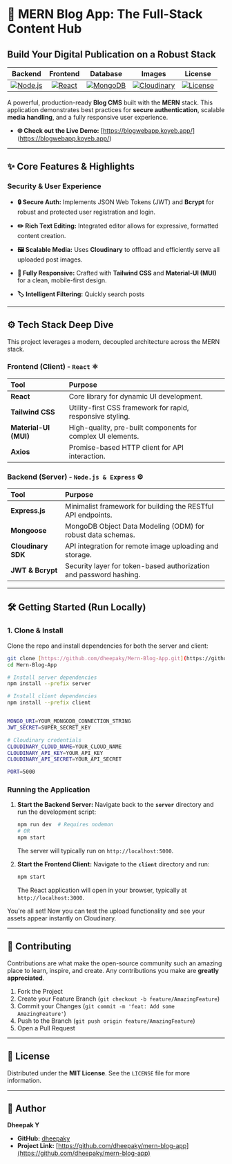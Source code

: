 # 🚀 MERN Blog App: The Full-Stack Content Hub

## Build Your Digital Publication on a Robust Stack

| Backend | Frontend | Database | Images | License | 
| :---: | :---: | :---: | :---: | :---: |
| [![Node.js](https://img.shields.io/badge/Node.js-339933?style=for-the-badge&logo=node.js)](https://nodejs.org/) | [![React](https://img.shields.io/badge/React-61DAFB?style=for-the-badge&logo=react)](https://reactjs.org/) | [![MongoDB](https://img.shields.io/badge/MongoDB-47A248?style=for-the-badge&logo=mongodb&logoColor=white)](https://www.mongodb.com/) | [![Cloudinary](https://img.shields.io/badge/Cloudinary-3448C5?style=for-the-badge&logo=cloudinary)](https://cloudinary.com/) | [![License](https://img.shields.io/badge/License-MIT-blue.svg)](https://opensource.org/licenses/MIT) |

A powerful, production-ready **Blog CMS** built with the **MERN** stack. This application demonstrates best practices for **secure authentication**, scalable **media handling**, and a fully responsive user experience.

* **🌐 Check out the Live Demo:** [https://blogwebapp.koyeb.app/] (https://blogwebapp.koyeb.app/)

---

## ✨ Core Features & Highlights

### Security & User Experience

* **🔒 Secure Auth:** Implements JSON Web Tokens (JWT) and **Bcrypt** for robust and protected user registration and login.

* **✏️ Rich Text Editing:** Integrated editor allows for expressive, formatted content creation.

* **🖼️ Scalable Media:** Uses **Cloudinary** to offload and efficiently serve all uploaded post images.

* **📱 Fully Responsive:** Crafted with **Tailwind CSS** and **Material-UI (MUI)** for a clean, mobile-first design.

* **🏷️ Intelligent Filtering:** Quickly search posts

---

## ⚙️ Tech Stack Deep Dive

This project leverages a modern, decoupled architecture across the MERN stack.

### Frontend (Client) - `React` ⚛️

| Tool | Purpose | 
| :--- | :--- | 
| **React** | Core library for dynamic UI development. | 
| **Tailwind CSS** | Utility-first CSS framework for rapid, responsive styling. | 
| **Material-UI (MUI)** | High-quality, pre-built components for complex UI elements. | 
| **Axios** | Promise-based HTTP client for API interaction. | 

### Backend (Server) - `Node.js & Express` ⚙️

| Tool | Purpose | 
| :--- | :--- | 
| **Express.js** | Minimalist framework for building the RESTful API endpoints. | 
| **Mongoose** | MongoDB Object Data Modeling (ODM) for robust data schemas. | 
| **Cloudinary SDK** | API integration for remote image uploading and storage. | 
| **JWT & Bcrypt** | Security layer for token-based authorization and password hashing. | 

---

## 🛠️ Getting Started (Run Locally)

### **1. Clone & Install**

Clone the repo and install dependencies for both the server and client:

```bash
git clone [https://github.com/dheepaky/Mern-Blog-App.git](https://github.com/dheepaky/Mern-Blog-App.git)
cd Mern-Blog-App

# Install server dependencies
npm install --prefix server

# Install client dependencies
npm install --prefix client


MONGO_URI=YOUR_MONGODB_CONNECTION_STRING
JWT_SECRET=SUPER_SECRET_KEY

# Cloudinary credentials
CLOUDINARY_CLOUD_NAME=YOUR_CLOUD_NAME
CLOUDINARY_API_KEY=YOUR_API_KEY
CLOUDINARY_API_SECRET=YOUR_API_SECRET

PORT=5000
```

### Running the Application

1.  **Start the Backend Server:**
    Navigate back to the **`server`** directory and run the development script:
    ```bash
    npm run dev  # Requires nodemon
    # OR
    npm start 
    ```
    The server will typically run on `http://localhost:5000`.

2.  **Start the Frontend Client:**
    Navigate to the **`client`** directory and run:
    ```bash
    npm start
    ```
    The React application will open in your browser, typically at `http://localhost:3000`.

You're all set! Now you can test the upload functionality and see your assets appear instantly on Cloudinary.

---

## 🤝 Contributing

Contributions are what make the open-source community such an amazing place to learn, inspire, and create. Any contributions you make are **greatly appreciated**.

1.  Fork the Project
2.  Create your Feature Branch (`git checkout -b feature/AmazingFeature`)
3.  Commit your Changes (`git commit -m 'feat: Add some AmazingFeature'`)
4.  Push to the Branch (`git push origin feature/AmazingFeature`)
5.  Open a Pull Request

---

## 📄 License

Distributed under the **MIT License**. See the `LICENSE` file for more information.

---

## 👤 Author

**Dheepak Y**
* **GitHub:** [dheepaky](https://github.com/dheepaky)
* **Project Link:** [https://github.com/dheepaky/mern-blog-app](https://github.com/dheepaky/mern-blog-app)
